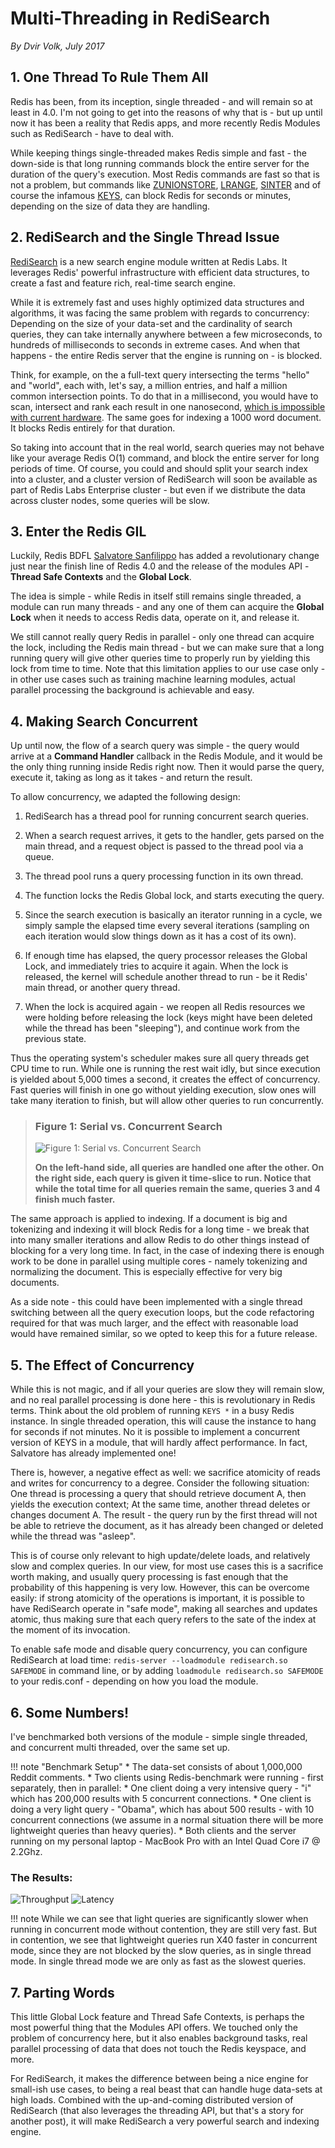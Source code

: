 # Multi-Threading in RediSearch

*By Dvir Volk, July 2017*

## 1. One Thread To Rule Them All

Redis has been, from its inception, single threaded - and will remain so at least in 4.0. I'm not going to get into the reasons of why that is - but up until now it has been a reality that Redis apps, and more recently Redis Modules such as RediSearch - have to deal with. 

While keeping things single-threaded makes Redis simple and fast - the down-side is that long running commands block the entire server for the duration of the query's execution. Most Redis commands are fast so that is not a problem, but commands like [ZUNIONSTORE](https://Redis.io/commands/zunionstore), [LRANGE](https://Redis.io/commands/lrange), [SINTER](https://Redis.io/commands/sinter) and of course the infamous [KEYS](https://Redis.io/commands/keys), can block Redis for seconds or minutes, depending on the size of data they are handling. 

## 2. RediSearch and the Single Thread Issue

[RediSearch](https://Redisearch.io) is a new search engine module written at Redis Labs. It leverages Redis' powerful infrastructure with efficient data structures, to create a fast and feature rich, real-time search engine. 

While it is extremely fast and uses highly optimized data structures and algorithms, it was facing the same problem with regards to concurrency: Depending on the size of your data-set and the cardinality of search queries, they can take internally anywhere between a few microseconds, to hundreds of milliseconds to seconds in extreme cases. And when that happens - the entire Redis server that the engine is running on - is blocked. 

Think, for example, on the a full-text query intersecting the terms "hello" and "world", each with, let's say, a million entries, and half a million common intersection points. To do that in a millisecond, you would have to scan, intersect and rank each result in one nanosecond, [which is impossible with current hardware](https://gist.github.com/jboner/2841832). The same goes for indexing a 1000 word document. It blocks Redis entirely for that duration.

So taking into account that in the real world, search queries may not behave like your average Redis O(1) command, and block the entire server for long periods of time. Of course, you could and should split your search index into a cluster, and a cluster version of RediSearch will soon be available as part of Redis Labs Enterprise cluster - but even if we distribute the data across cluster nodes, some queries will be slow.

## 3. Enter the Redis GIL

Luckily, Redis BDFL [Salvatore Sanfilippo](https://twitter.com/antirez) has added a revolutionary change just near the finish line of Redis 4.0 and the release of the modules API - **Thread Safe Contexts** and the **Global Lock**.

The idea is simple - while Redis in itself still remains single threaded, a module can run many threads - and any one of them can acquire the **Global Lock** when it needs to access Redis data, operate on it, and release it. 

We still cannot really query Redis in parallel - only one thread can acquire the lock, including the Redis main thread - but we can make sure that a long running query will give other queries time to properly run by yielding this lock from time to time. Note that this limitation applies to our use case only - in other use cases such as training machine learning modules, actual parallel processing the background is achievable and easy.

## 4. Making Search Concurrent

Up until now, the flow of a search query was simple - the query would arrive at a **Command Handler** callback in the Redis Module, and it would be the only thing running inside Redis right now. Then it would parse the query, execute it, taking as long as it takes - and return the result. 

To allow concurrency, we adapted the following design:

1. RediSearch has a thread pool for running concurrent search queries. 

2. When a search request arrives, it gets to the handler, gets parsed on the main thread, and a request object is passed to the thread pool via a queue.

3. The thread pool runs a query processing function in its own thread.

4. The function locks the Redis Global lock, and starts executing the query.

5. Since the search execution is basically an iterator running in a cycle, we simply sample the elapsed time every several iterations (sampling on each iteration would slow things down as it has a cost of its own).

6. If enough time has elapsed, the query processor releases the Global Lock, and immediately tries to acquire it again. When the lock is released, the kernel will schedule another thread to run - be it Redis' main thread, or another query thread.

7. When the lock is acquired again - we reopen all Redis resources we were holding before releasing the lock (keys might have been deleted while the thread has been "sleeping"), and continue work from the previous state. 

Thus the operating system's scheduler makes sure all query threads get CPU time to run. While one is running the rest wait idly, but since execution is yielded about 5,000 times a second, it creates the effect of concurrency. Fast queries will finish in one go without yielding execution, slow ones will take many iteration to finish, but will allow other queries to run concurrently. 

> ### Figure 1: Serial vs. Concurrent Search
> ![Figure 1: Serial vs. Concurrent Search](concurrency.png "Concurrency")
>
> **On the left-hand side, all queries are handled one after the other. On the right side, each query is given it time-slice to run. Notice that while the total time for all queries remain the same, queries 3 and 4 finish much faster.**

The same approach is applied to indexing. If a document is big and tokenizing and indexing it will block Redis for a long time - we break that into many smaller iterations and allow Redis to do other things instead of blocking for a very long time. In fact, in the case of indexing there is enough work to be done in parallel using multiple cores - namely tokenizing and normalizing the document. This is especially effective for very big documents.


As a side note - this could have been implemented with a single thread switching between all the query execution loops, but the code refactoring required for that was much larger, and the effect with reasonable load would have remained similar, so we opted to keep this for a future release.

## 5. The Effect of Concurrency

While this is not magic, and if all your queries are slow they will remain slow, and no real parallel processing is done here - this is revolutionary in Redis terms. Think about the old problem of running `KEYS *` in a busy Redis instance. In single threaded operation, this will cause the instance to hang for seconds if not minutes. No it is possible to implement a concurrent version of KEYS in a module, that will hardly affect performance. In fact, Salvatore has already implemented one!

There is, however, a negative effect as well: we sacrifice atomicity of reads and writes for concurrency to a degree. Consider the following situation: One thread is processing a query that should retrieve document A, then yields the execution context; At the same time, another thread deletes or changes document A. The result - the query run by the first thread will not be able to retrieve the document, as it has already been changed or deleted while the thread was "asleep". 

This is of course only relevant to high update/delete loads, and relatively slow and complex queries. In our view, for most use cases this is a sacrifice worth making, and usually query processing is fast enough that the probability of this happening is very low. However, this can be overcome easily: if strong atomicity of the operations is important, it is possible to have RediSearch operate in "safe mode", making all searches and updates atomic, thus making sure that each query refers to the sate of the index at the moment of its invocation. 

To enable safe mode and disable query concurrency, you can configure RediSearch at load time: `redis-server --loadmodule redisearch.so SAFEMODE` in command line, or by adding `loadmodule redisearch.so SAFEMODE` to your redis.conf - depending on how you load the module.

## 6. Some Numbers!

I've benchmarked both versions of the module - simple single threaded, and concurrent multi threaded, over the same set up.

!!! note "Benchmark Setup"
    * The data-set consists of about 1,000,000 Reddit comments.
    * Two clients using Redis-benchmark were running  - first separately, then in parallel:
      * One client doing a very intensive query - "i" which has 200,000 results with 5 concurrent connections.
      * One client is doing a very light query - "Obama", which has about 500 results - with 10 concurrent connections (we assume in a normal situation there will be more lightweight queries than heavy queries).
      * Both clients and the server running on my personal laptop - MacBook Pro with an Intel Quad Core i7 @ 2.2Ghz.

### The Results:

![Throughput](img/throughput.png "Throughput Benchmark")
![Latency](img/latency.png "Latency Benchmark")

!!! note 
    While we can see that light queries are significantly slower when running in concurrent mode without contention, they are still very fast. But in contention, we see that lightweight queries run X40 faster in concurrent mode, since they are not blocked by the slow queries, as in single thread mode. In single thread mode we are only as fast as the slowest queries. 

## 7. Parting Words

This little Global Lock feature and Thread Safe Contexts, is perhaps the most powerful thing that the Modules API offers. We touched only the problem of concurrency here, but it also enables background tasks, real parallel processing of data that does not touch the Redis keyspace, and more.

For RediSearch, it makes the difference between being a nice engine for small-ish use cases, to being a real beast that can handle huge data-sets at high loads. Combined with the up-and-coming distributed version of RediSearch (that also leverages the threading API, but that's a story for another post), it will make RediSearch a very powerful search and indexing engine.